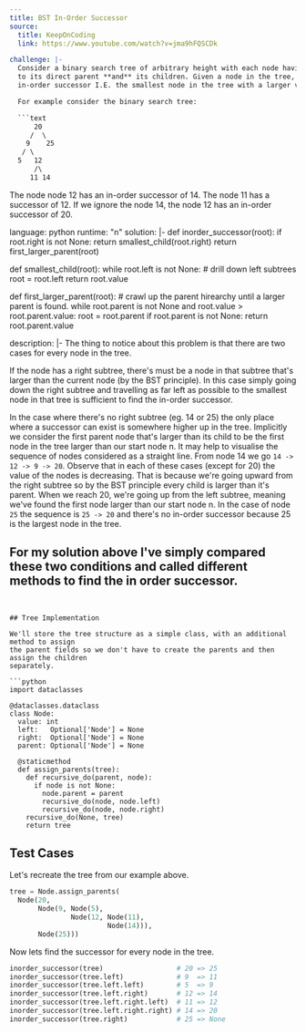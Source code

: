 ```yaml
---
title: BST In-Order Successor
source:
  title: KeepOnCoding
  link: https://www.youtube.com/watch?v=jma9hFQSCDk

challenge: |-
  Consider a binary search tree of arbitrary height with each node having links
  to its direct parent **and** its children. Given a node in the tree, n, return its
  in-order successor I.E. the smallest node in the tree with a larger value than n.

  For example consider the binary search tree:

  ```text
      20
     /  \
    9    25
   / \
  5   12
      /\
     11 14
  ```

  The node node 12 has an in-order successor of 14. The node 11 has a successor of 12.
  If we ignore the node 14, the node 12 has an in-order successor of 20.

language: python
runtime: "n"
solution: |-
  def inorder_successor(root):
    if root.right is not None:
      return smallest_child(root.right)
    return first_larger_parent(root)

  def smallest_child(root):
    while root.left is not None:
      # drill down left subtrees
      root = root.left
    return root.value

  def first_larger_parent(root):
    # crawl up the parent hirearchy until a larger parent is found.
    while root.parent is not None and root.value > root.parent.value:
      root = root.parent
    if root.parent is not None:
      return root.parent.value

description: |-
  The thing to notice about this problem is that there are two cases for every node
  in the tree.

  If the node has a right subtree, there's must be a node in that subtree that's larger
  than the current node (by the BST principle). In this case simply going down the right
  subtree and travelling as far left as possible to the smallest node in that tree is
  sufficient to find the in-order successor.

  In the case where there's no right subtree (eg. 14 or 25) the only place where a
  successor can exist is somewhere higher up in the tree. Implicitly we consider the
  first parent node that's larger than its child to be the first node in the tree
  larger than our start node n. It may help to visualise the sequence of nodes
  considered as a straight line. From node 14 we go `14 -> 12 -> 9 -> 20`. Observe
  that in each of these cases (except for 20) the value of the nodes is decreasing.
  That is because we're going upward from the right subtree so by the BST principle
  every child is larger than it's parent. When we reach 20, we're going up from the
  left subtree, meaning we've found the first node larger than our start node n. In
  the case of node `25` the sequence is `25 -> 20` and there's no in-order successor
  because 25 is the largest node in the tree.

  For my solution above I've simply compared these two conditions and called different
  methods to find the in order successor.
---
```


## Tree Implementation

We'll store the tree structure as a simple class, with an additional method to assign
the parent fields so we don't have to create the parents and then assign the children
separately.

```python
import dataclasses

@dataclasses.dataclass
class Node:
  value: int
  left:   Optional['Node'] = None
  right:  Optional['Node'] = None
  parent: Optional['Node'] = None

  @staticmethod
  def assign_parents(tree):
    def recursive_do(parent, node):
      if node is not None:
        node.parent = parent
        recursive_do(node, node.left)
        recursive_do(node, node.right)
    recursive_do(None, tree)
    return tree
```

## Test Cases
Let's recreate the tree from our example above.

```python
tree = Node.assign_parents(
  Node(20,
       Node(9, Node(5),
               Node(12, Node(11),
                        Node(14))),
       Node(25)))
```

Now lets find the successor for every node in the tree.

```python
inorder_successor(tree)                  # 20 => 25
inorder_successor(tree.left)             # 9  => 11
inorder_successor(tree.left.left)        # 5  => 9
inorder_successor(tree.left.right)       # 12 => 14
inorder_successor(tree.left.right.left)  # 11 => 12
inorder_successor(tree.left.right.right) # 14 => 20
inorder_successor(tree.right)            # 25 => None
```


